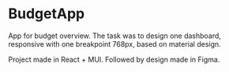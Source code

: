 # BudgetApp
App for budget overview. 
The task was to design one dashboard, responsive with one breakpoint 768px, based on material design. 

Project made in React + MUI. 
Followed by design made in Figma.

